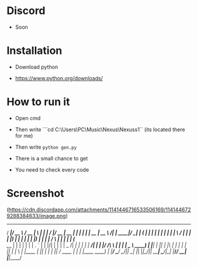 # Discord

- Soon


# Installation

- Download python 

- https://www.python.org/downloads/

# How to run it

- Open cmd

- Then write ```cd C:\Users\PC\Music\Nexus\Nexuss1`` (its located there for me)

- Then write ```python gen.py```

- There is a small chance to get

- You need to check every code

# Screenshot

(https://cdn.discordapp.com/attachments/1141446716533506169/1141446729288384633/image.png)

   _____  ____   ____  _   _    __  __  ____  _____  ______    _    _ _____  _____       _______ ______  _____ 
  / ____|/ __ \ / __ \| \ | |  |  \/  |/ __ \|  __ \|  ____|  | |  | |  __ \|  __ \   /\|__   __|  ____|/ ____|
 | (___ | |  | | |  | |  \| |  | \  / | |  | | |__) | |__     | |  | | |__) | |  | | /  \  | |  | |__  | (___  
  \___ \| |  | | |  | | . ` |  | |\/| | |  | |  _  /|  __|    | |  | |  ___/| |  | |/ /\ \ | |  |  __|  \___ \ 
  ____) | |__| | |__| | |\  |  | |  | | |__| | | \ \| |____   | |__| | |    | |__| / ____ \| |  | |____ ____) |
 |_____/ \____/ \____/|_| \_|  |_|  |_|\____/|_|  \_\______|   \____/|_|    |_____/_/    \_\_|  |______|_____/ 
                                                                                                               
                                                                                
